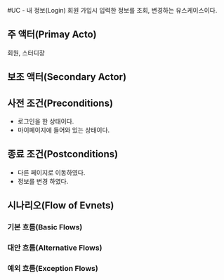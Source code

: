 #UC - 내 정보(Login)
회원 가입시 입력한 정보를 조회, 변경하는 유스케이스이다.

## 주 액터(Primay Acto)
회원, 스터디장

## 보조 액터(Secondary Actor)

## 사전 조건(Preconditions)
- 로그인을 한 상태이다.
- 마이페이지에 들어와 있는 상태이다.

## 종료 조건(Postconditions)
- 다른 페이지로 이동하였다.
- 정보를 변경 하였다.

## 시나리오(Flow of Evnets)

### 기본 흐름(Basic Flows)



### 대안 흐름(Alternative Flows)

### 예외 흐름(Exception Flows)